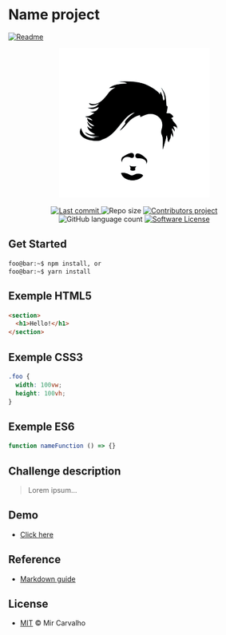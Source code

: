 # Name project
<a href="./README_pt-br.md">
        <img alt="Readme" src="https://img.shields.io/badge/Translate-pt--br-blue.svg">
</a>

<p align="center">
  <a href="" target="_blank" >
    <img alt="" src="./.github/assets/brand.jpg" width="300" />
  </a>
</p>

<p align="center">
  <a href="https://github.com/deppbrazil/repository-patterns/commits/master">
    <img alt="Last commit" src="https://img.shields.io/github/last-commit/deppbrazil/repository-patterns.svg">
  </a>
  <img alt="Repo size" src="https://img.shields.io/github/repo-size/deppbrazil/repository-patterns.svg?color=red" />
  <a href="https://github.com/deppbrazil/repository-patterns/graphs/contributors">
    <img alt="Contributors project" src="https://img.shields.io/github/contributors/deppbrazil/repository-patterns.svg">
  </a>
  <img alt="GitHub language count" src="https://img.shields.io/github/languages/count/deppbrazil/repository-patterns.svg" />
  <a href="./LICENSE">
    <img alt="Software License" src="https://img.shields.io/badge/license-MIT-brightgreen.svg">
  </a>
</p>

## Get Started
```console
foo@bar:~$ npm install, or
foo@bar:~$ yarn install
```

## Exemple HTML5
```html
<section>
  <h1>Hello!</h1>
</section>
```

## Exemple CSS3
```css
.foo {
  width: 100vw;
  height: 100vh;
}
```

## Exemple ES6
```js
function nameFunction () => {}
```

## Challenge description
> Lorem ipsum...

## Demo
- [Click here](#)

## Reference 
- [Markdown guide](https://guides.github.com/features/mastering-markdown/)


## License
- [MIT](./LICENSE) &copy; Mir Carvalho